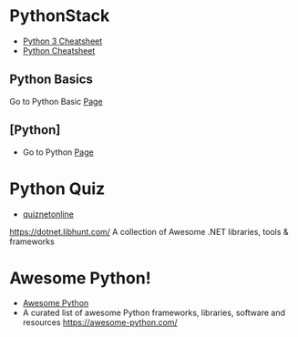 # PythonStack
* [Python 3 Cheatsheet](https://perso.limsi.fr/pointal/_media/python:cours:mementopython3-english.pdf)
* [Python Cheatsheet](http://www.cogsci.rpi.edu/~destem/igd/python_cheat_sheet.pdf)

## Python Basics
Go to Python Basic [Page](https://github.com/AdyKalra/Python-Stack/blob/master/Basics.md)

## [Python]
* Go to Python [Page](https://github.com/ramyrams/.NETStack/tree/master/CSharp)

# Python Quiz
* [quiznetonline](http://www.quiznetonline.com/default.aspx)

https://dotnet.libhunt.com/
A collection of Awesome .NET libraries, tools & frameworks

# Awesome Python!
* [Awesome Python](https://github.com/vinta/awesome-python)
* A curated list of awesome Python frameworks, libraries, software and resources https://awesome-python.com/

